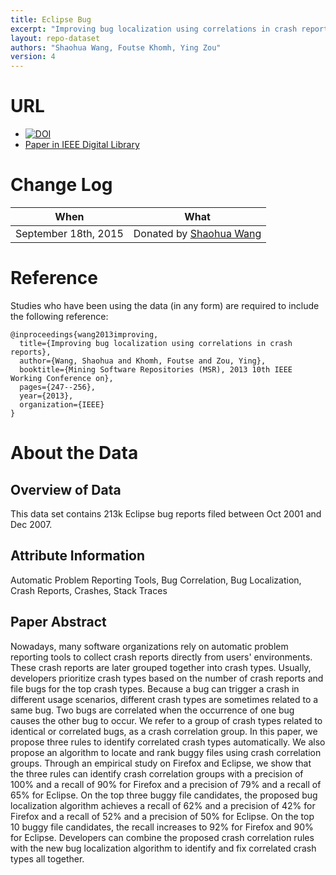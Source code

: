 ```yaml
---
title: Eclipse Bug
excerpt: "Improving bug localization using correlations in crash reports"
layout: repo-dataset
authors: "Shaohua Wang, Foutse Khomh, Ying Zou"
version: 4
---
```


# URL

* [![DOI](https://zenodo.org/badge/DOI/10.5281/zenodo.376324.svg)](https://doi.org/10.5281/zenodo.376324)
* [Paper in IEEE Digital Library](http://ieeexplore.ieee.org/xpls/abs_all.jsp?arnumber=6624036&tag=1)

# Change Log

When | What
---- | ----
September 18th, 2015 | Donated by [Shaohua Wang](mailto:shaohua@cs.queensu.ca)

# Reference

Studies who have been using the data (in any form) are required to include the following reference:

```
@inproceedings{wang2013improving,
  title={Improving bug localization using correlations in crash reports},
  author={Wang, Shaohua and Khomh, Foutse and Zou, Ying},
  booktitle={Mining Software Repositories (MSR), 2013 10th IEEE Working Conference on},
  pages={247--256},
  year={2013},
  organization={IEEE}
}
```

# About the Data

## Overview of Data

This data set contains 213k Eclipse bug reports filed between Oct 2001 and Dec 2007.

## Attribute Information

Automatic Problem Reporting Tools, Bug Correlation, Bug Localization, Crash Reports, Crashes, Stack Traces

## Paper Abstract

Nowadays, many software organizations rely on automatic problem reporting tools to collect crash reports directly from users' environments. These crash reports are later grouped together into crash types. Usually, developers prioritize crash types based on the number of crash reports and file bugs for the top crash types. Because a bug can trigger a crash in different usage scenarios, different crash types are sometimes related to a same bug. Two bugs are correlated when the occurrence of one bug causes the other bug to occur. We refer to a group of crash types related to identical or correlated bugs, as a crash correlation group. In this paper, we propose three rules to identify correlated crash types automatically. We also propose an algorithm to locate and rank buggy files using crash correlation groups. Through an empirical study on Firefox and Eclipse, we show that the three rules can identify crash correlation groups with a precision of 100% and a recall of 90% for Firefox and a precision of 79% and a recall of 65% for Eclipse. On the top three buggy file candidates, the proposed bug localization algorithm achieves a recall of 62% and a precision of 42% for Firefox and a recall of 52% and a precision of 50% for Eclipse. On the top 10 buggy file candidates, the recall increases to 92% for Firefox and 90% for Eclipse. Developers can combine the proposed crash correlation rules with the new bug localization algorithm to identify and fix correlated crash types all together.
